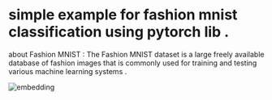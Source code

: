 # simple example for fashion mnist classification using pytorch lib .
about Fashion MNIST : The Fashion MNIST dataset is a large freely available database of fashion images that is commonly used for training and testing various machine learning systems .




![embedding](https://user-images.githubusercontent.com/99510125/192353068-69a3fe94-3540-45a6-9d67-e24128bc5ba2.gif)
